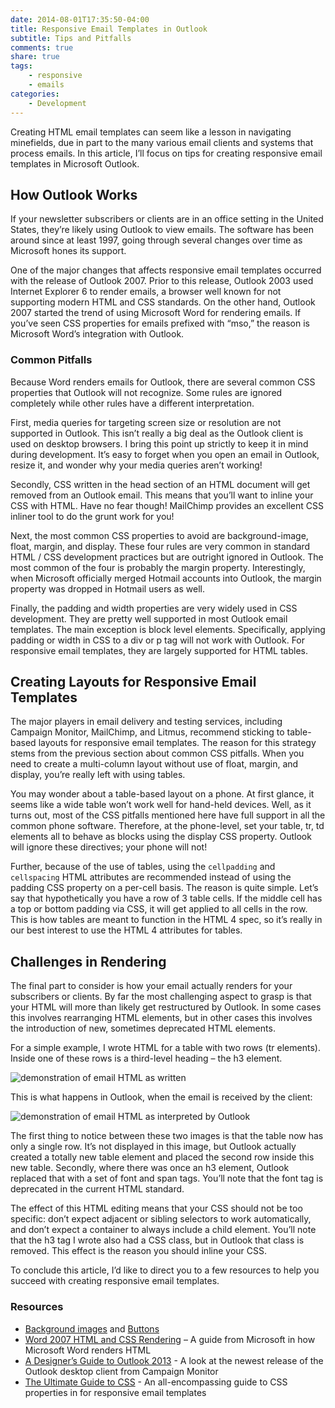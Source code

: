 ```yaml
---
date: 2014-08-01T17:35:50-04:00
title: Responsive Email Templates in Outlook
subtitle: Tips and Pitfalls
comments: true
share: true
tags:
    - responsive
    - emails
categories:
    - Development
---
```


Creating HTML email templates can seem like a lesson in navigating minefields, due in part to the many various email clients and systems that process emails. In this article, I’ll focus on tips for creating responsive email templates in Microsoft Outlook.

## How Outlook Works

If your newsletter subscribers or clients are in an office setting in the United States, they’re likely using Outlook to view emails. The software has been around since at least 1997, going through several changes over time as Microsoft hones its support.

One of the major changes that affects responsive email templates occurred with the release of Outlook 2007. Prior to this release, Outlook 2003 used Internet Explorer 6 to render emails, a browser well known for not supporting modern HTML and CSS standards. On the other hand, Outlook 2007 started the trend of using Microsoft Word for rendering emails. If you’ve seen CSS properties for emails prefixed with “mso,” the reason is Microsoft Word’s integration with Outlook.

### Common Pitfalls

Because Word renders emails for Outlook, there are several common CSS properties that Outlook will not recognize. Some rules are ignored completely while other rules have a different interpretation.

First, media queries for targeting screen size or resolution are not supported in Outlook. This isn’t really a big deal as the Outlook client is used on desktop browsers. I bring this point up strictly to keep it in mind during development. It’s easy to forget when you open an email in Outlook, resize it, and wonder why your media queries aren’t working!

Secondly, CSS written in the head section of an HTML document will get removed from an Outlook email. This means that you’ll want to inline your CSS with HTML. Have no fear though! MailChimp provides an excellent CSS inliner tool to do the grunt work for you!

Next, the most common CSS properties to avoid are background-image, float, margin, and display. These four rules are very common in standard HTML / CSS development practices but are outright ignored in Outlook. The most common of the four is probably the margin property. Interestingly, when Microsoft officially merged Hotmail accounts into Outlook, the margin property was dropped in Hotmail users as well.

Finally, the padding and width properties are very widely used in CSS development. They are pretty well supported in most Outlook email templates. The main exception is block level elements. Specifically, applying padding or width in CSS to a div or p tag will not work with Outlook. For responsive email templates, they are largely supported for HTML tables.

## Creating Layouts for Responsive Email Templates

The major players in email delivery and testing services, including Campaign Monitor, MailChimp, and Litmus, recommend sticking to table-based layouts for responsive email templates. The reason for this strategy stems from the previous section about common CSS pitfalls. When you need to create a multi-column layout without use of float, margin, and display, you’re really left with using tables.

You may wonder about a table-based layout on a phone. At first glance, it seems like a wide table won’t work well for hand-held devices. Well, as it turns out, most of the CSS pitfalls mentioned here have full support in all the common phone software. Therefore, at the phone-level, set your table, tr, td elements all to behave as blocks using the display CSS property. Outlook will ignore these directives; your phone will not!

Further, because of the use of tables, using the `cellpadding` and `cellspacing` HTML attributes are recommended instead of using the padding CSS property on a per-cell basis. The reason is quite simple. Let’s say that hypothetically you have a row of 3 table cells. If the middle cell has a top or bottom padding via CSS, it will get applied to all cells in the row. This is how tables are meant to function in the HTML 4 spec, so it’s really in our best interest to use the HTML 4 attributes for tables.

## Challenges in Rendering

The final part to consider is how your email actually renders for your subscribers or clients. By far the most challenging aspect to grasp is that your HTML will more than likely get restructured by Outlook. In some cases this involves rearranging HTML elements, but in other cases this involves the introduction of new, sometimes deprecated HTML elements.

For a simple example, I wrote HTML for a table with two rows (tr elements). Inside one of these rows is a third-level heading – the h3 element.

![demonstration of email HTML as written](/img/email-written-h3.png)

This is what happens in Outlook, when the email is received by the client:

![demonstration of email HTML as interpreted by Outlook](/img/email-outlook-365-interpreted.png)

The first thing to notice between these two images is that the table now has only a single row. It’s not displayed in this image, but Outlook actually created a totally new table element and placed the second row inside this new table. Secondly, where there was once an h3 element, Outlook replaced that with a set of font and span tags. You’ll note that the font tag is deprecated in the current HTML standard.

The effect of this HTML editing means that your CSS should not be too specific: don’t expect adjacent or sibling selectors to work automatically, and don’t expect a container to always include a child element. You’ll note that the h3 tag I wrote also had a CSS class, but in Outlook that class is removed. This effect is the reason you should inline your CSS.

To conclude this article, I’d like to direct you to a few resources to help you succeed with creating responsive email templates.

### Resources

* [Background images](http://backgrounds.cm) and [Buttons](http://buttons.cm)
* [Word 2007 HTML and CSS Rendering](http://msdn.microsoft.com/en-us/library/aa338201%28office.12%29.aspx) – A guide from Microsoft in how Microsoft Word renders HTML
* [A Designer’s Guide to Outlook 2013](https://www.campaignmonitor.com/blog/post/3769/a-designers-guide-to-outlook-2013) - A look at the newest release of the Outlook desktop client from Campaign Monitor
* [The Ultimate Guide to CSS](https://www.campaignmonitor.com/css) - An all-encompassing guide to CSS properties in for responsive email templates
